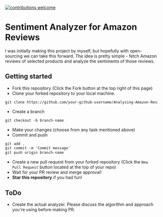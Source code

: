 [![contributions welcome](https://img.shields.io/static/v1.svg?label=Contributions&message=Welcome&color=0059b3&style=flat-square)](https://github.com/TheAlgorithms/Python/blob/master/CONTRIBUTING.md)&nbsp;

# Sentiment Analyzer for Amazon Reviews

I was initially making this project by myself, but hopefully with open-sourcing we can take this forward. The idea is pretty simple - fetch Amazon reviews of selected products and analyze the sentiments of those reviews.

## Getting started
* Fork this repository (Click the Fork button at the top right of this page)
* Clone your forked repository to your local machine. 

```markdown
git clone https://github.com/your-github-username/Analysing-Amazon-Review-Sentiments.git
```

* Create a branch

```markdown
git checkout -b branch-name
```

* Make your changes (choose from any task mentioned above)
* Commit and push

```markdown
git add .
git commit -m 'Commit message'
git push origin branch-name
```

* Create a new pull request from your forked repository (Click the `New Pull Request` button located at the top of your repo)
* Wait for your PR review and merge approval!
* __Star this repository__ if you had fun!

## ToDo
* Create the actual analyzer. Please discuss the algorithm and approach you're using before making PR.

